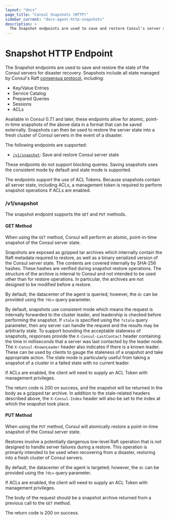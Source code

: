 ```yaml
---
layout: "docs"
page_title: "Consul Snapshots (HTTP)"
sidebar_current: "docs-agent-http-snapshots"
description: >
  The Snapshot endpoints are used to save and restore Consul's server state for disaster recovery.
---
```


# Snapshot HTTP Endpoint

The Snapshot endpoints are used to save and restore the state of the Consul
servers for disaster recovery. Snapshots include all state managed by Consul's
Raft [consensus protocol](/docs/internals/consensus.html), including:

* Key/Value Entries
* Service Catalog
* Prepared Queries
* Sessions
* ACLs

Available in Consul 0.7.1 and later, these endpoints allow for atomic,
point-in-time snapshots of the above data in a format that can be saved
externally. Snapshots can then be used to restore the server state into a fresh
cluster of Consul servers in the event of a disaster.

The following endpoints are supported:

* [`/v1/snapshot`](#snapshot): Save and restore Consul server state

These endpoints do not support blocking queries. Saving snapshots uses the
consistent mode by default and stale mode is supported.

The endpoints support the use of ACL Tokens. Because snapshots contain all
server state, including ACLs, a management token is required to perform snapshot
operations if ACLs are enabled.

### <a name="snapshot"></a> /v1/snapshot

The snapshot endpoint supports the `GET` and `PUT` methods.

#### GET Method

When using the `GET` method, Consul will perform an atomic, point-in-time
snapshot of the Consul server state.

Snapshots are exposed as gzipped tar archives which internally contain the Raft
metadata required to restore, as well as a binary serialized version of the Consul
server state. The contents are covered internally by SHA-256 hashes. These hashes
are verified during snapshot restore operations. The structure of the archive is
internal to Consul and not intended to be used other than for restore operations.
In particular, the archives are not designed to be modified before a restore.

By default, the datacenter of the agent is queried; however, the `dc` can be
provided using the `?dc=` query parameter.

By default, snapshots use consistent mode which means the request is internally
forwarded to the cluster leader, and leadership is checked before performing the
snapshot. If `stale` is specified using the `?stale` query parameter, then any
server can handle the request and the results may be arbitrarily stale. To support
bounding the acceptable staleness of snapshots, responses provide the `X-Consul-LastContact`
header containing the time in milliseconds that a server was last contacted by
the leader node. The `X-Consul-KnownLeader` header also indicates if there is a
known leader. These can be used by clients to gauge the staleness of a snapshot
and take appropriate action. The stale mode is particularly useful from taking a
snapshot of a cluster in a failed state with no current leader.

If ACLs are enabled, the client will need to supply an ACL Token with management
privileges.

The return code is 200 on success, and the snapshot will be returned in the body
as a gzipped tar archive. In addition to the stale-related headers described above,
the `X-Consul-Index` header will also be set to the index at which the snapshot took
place.

#### PUT Method

When using the `PUT` method, Consul will atomically restore a point-in-time
snapshot of the Consul server state.

Restores involve a potentially dangerous low-level Raft operation that is not
designed to handle server failures during a restore. This operation is primarily
intended to be used when recovering from a disaster, restoring into a fresh
cluster of Consul servers.

By default, the datacenter of the agent is targeted; however, the `dc` can be
provided using the `?dc=` query parameter.

If ACLs are enabled, the client will need to supply an ACL Token with management
privileges.

The body of the request should be a snapshot archive returned from a previous call
to the `GET` method.

The return code is 200 on success.
